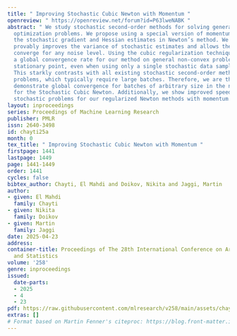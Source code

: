 ```yaml
---
title: " Improving Stochastic Cubic Newton with Momentum "
openreview: " https://openreview.net/forum?id=P63lweNABK "
abstract: " We study stochastic second-order methods for solving general non-convex
  optimization problems. We propose using a special version of momentum to stabilize
  the stochastic gradient and Hessian estimates in Newton’s method. We show that momentum
  provably improves the variance of stochastic estimates and allows the method to
  converge for any noise level. Using the cubic regularization technique, we prove
  a global convergence rate for our method on general non-convex problems to a second-order
  stationary point, even when using only a single stochastic data sample per iteration.
  This starkly contrasts with all existing stochastic second-order methods for non-convex
  problems, which typically require large batches. Therefore, we are the first to
  demonstrate global convergence for batches of arbitrary size in the non-convex case
  for the Stochastic Cubic Newton. Additionally, we show improved speed on convex
  stochastic problems for our regularized Newton methods with momentum. "
layout: inproceedings
series: Proceedings of Machine Learning Research
publisher: PMLR
issn: 2640-3498
id: chayti25a
month: 0
tex_title: " Improving Stochastic Cubic Newton with Momentum "
firstpage: 1441
lastpage: 1449
page: 1441-1449
order: 1441
cycles: false
bibtex_author: Chayti, El Mahdi and Doikov, Nikita and Jaggi, Martin
author:
- given: El Mahdi
  family: Chayti
- given: Nikita
  family: Doikov
- given: Martin
  family: Jaggi
date: 2025-04-23
address:
container-title: Proceedings of The 28th International Conference on Artificial Intelligence
  and Statistics
volume: '258'
genre: inproceedings
issued:
  date-parts:
  - 2025
  - 4
  - 23
pdf: https://raw.githubusercontent.com/mlresearch/v258/main/assets/chayti25a/chayti25a.pdf
extras: []
# Format based on Martin Fenner's citeproc: https://blog.front-matter.io/posts/citeproc-yaml-for-bibliographies/
---
```

